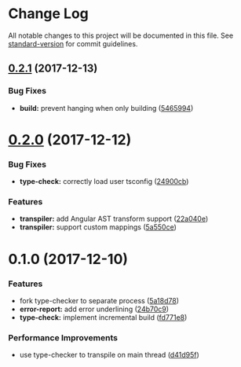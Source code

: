 # Change Log

All notable changes to this project will be documented in this file. See [standard-version](https://github.com/conventional-changelog/standard-version) for commit guidelines.

<a name="0.2.1"></a>
## [0.2.1](https://github.com/fathyb/parcel-plugin-typescript/compare/v0.2.0...v0.2.1) (2017-12-13)


### Bug Fixes

* **build:** prevent hanging when only building ([5465994](https://github.com/fathyb/parcel-plugin-typescript/commit/5465994))



<a name="0.2.0"></a>
# [0.2.0](https://github.com/fathyb/parcel-plugin-typescript/compare/v0.1.0...v0.2.0) (2017-12-12)


### Bug Fixes

* **type-check:** correctly load user tsconfig ([24900cb](https://github.com/fathyb/parcel-plugin-typescript/commit/24900cb))


### Features

* **transpiler:** add Angular AST transform support ([22a040e](https://github.com/fathyb/parcel-plugin-typescript/commit/22a040e))
* **transpiler:** support custom mappings ([5a550ce](https://github.com/fathyb/parcel-plugin-typescript/commit/5a550ce))



<a name="0.1.0"></a>
# 0.1.0 (2017-12-10)


### Features

* fork type-checker to separate process ([5a18d78](https://github.com/fathyb/parcel-plugin-typescript/commit/5a18d78))
* **error-report:** add error underlining ([24b70c9](https://github.com/fathyb/parcel-plugin-typescript/commit/24b70c9))
* **type-check:** implement incremental build ([fd771e8](https://github.com/fathyb/parcel-plugin-typescript/commit/fd771e8))


### Performance Improvements

* use type-checker to transpile on main thread ([d41d95f](https://github.com/fathyb/parcel-plugin-typescript/commit/d41d95f))
